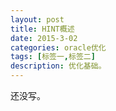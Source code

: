 ```yaml
---
layout: post
title: HINT概述
date: 2015-3-02
categories: oracle优化
tags: [标签一,标签二]
description: 优化基础。
---
```


还没写。
